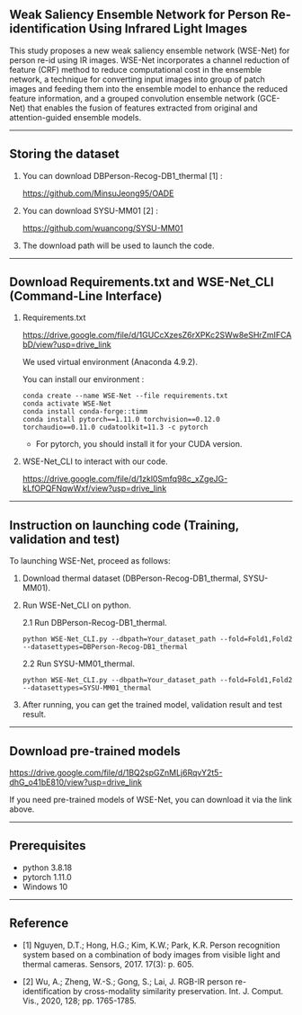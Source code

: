 ## Weak Saliency Ensemble Network for Person Re-identification Using Infrared Light Images

This study proposes a new weak saliency ensemble network (WSE-Net) for person re-id using IR images. WSE-Net incorporates a channel reduction of feature (CRF) method to reduce computational cost in the ensemble network, a technique for converting input images into group of patch images and feeding them into the ensemble model to enhance the reduced feature information, and a grouped convolution ensemble network (GCE-Net) that enables the fusion of features extracted from original and attention-guided ensemble models.

-----------------------------------------------------------------------------------------------------------------------------


## Storing the dataset

1. You can download DBPerson-Recog-DB1_thermal [1] :
   
   <https://github.com/MinsuJeong95/OADE>

2. You can download SYSU-MM01 [2] :
   
   <https://github.com/wuancong/SYSU-MM01>


3. The download path will be used to launch the code.


-----------------------------------------------------------------------------------------------------------------------------
## Download Requirements.txt and WSE-Net_CLI (Command-Line Interface)
1. Requirements.txt

   <https://drive.google.com/file/d/1GUCcXzesZ6rXPKc2SWw8eSHrZmIFCAbD/view?usp=drive_link>
   
   We used virtual environment (Anaconda 4.9.2).
   
   You can install our environment :
   
    ```
    conda create --name WSE-Net --file requirements.txt
    conda activate WSE-Net
    conda install conda-forge::timm
    conda install pytorch==1.11.0 torchvision==0.12.0 torchaudio==0.11.0 cudatoolkit=11.3 -c pytorch
    ```
   * For pytorch, you should install it for your CUDA version.



3. WSE-Net_CLI to interact with our code.

   <https://drive.google.com/file/d/1zkl0Smfq98c_xZgeJG-kLfOPQFNqwWxf/view?usp=drive_link>

-----------------------------------------------------------------------------------------------------------------------------



## Instruction on launching code (Training, validation and test)

To launching WSE-Net, proceed as follows:

1. Download thermal dataset (DBPerson-Recog-DB1_thermal, SYSU-MM01).
2. Run WSE-Net_CLI on python.
   
   2.1 Run DBPerson-Recog-DB1_thermal.
   ```
   python WSE-Net_CLI.py --dbpath=Your_dataset_path --fold=Fold1,Fold2 --datasettypes=DBPerson-Recog-DB1_thermal
   ```
   2.2 Run SYSU-MM01_thermal.
   ```
   python WSE-Net_CLI.py --dbpath=Your_dataset_path --fold=Fold1,Fold2 --datasettypes=SYSU-MM01_thermal
   ```
3. After running, you can get the trained model, validation result and test result.


-----------------------------------------------------------------------------------------------------------------------------


## Download pre-trained models

   <https://drive.google.com/file/d/1BQ2spGZnMLj6RqvY2t5-dhG_o41bE810/view?usp=drive_link>

If you need pre-trained models of WSE-Net, you can download it via the link above.


-----------------------------------------------------------------------------------------------------------------------------


## Prerequisites

- python 3.8.18 
- pytorch 1.11.0
- Windows 10


-----------------------------------------------------------------------------------------------------------------------------


## Reference


- [1] Nguyen, D.T.; Hong, H.G.; Kim, K.W.; Park, K.R. Person recognition system based on a combination of body images from visible light and thermal cameras. Sensors, 2017. 17(3): p. 605.

- [2] Wu, A.; Zheng, W.-S.; Gong, S.; Lai, J. RGB-IR person re-identification by cross-modality similarity preservation. Int. J. Comput. Vis., 2020, 128; pp. 1765-1785.
